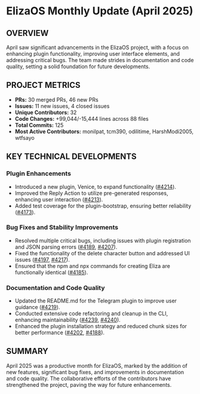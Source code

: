 # ElizaOS Monthly Update (April 2025)

## OVERVIEW 
April saw significant advancements in the ElizaOS project, with a focus on enhancing plugin functionality, improving user interface elements, and addressing critical bugs. The team made strides in documentation and code quality, setting a solid foundation for future developments.

## PROJECT METRICS
- **PRs:** 30 merged PRs, 46 new PRs
- **Issues:** 11 new issues, 4 closed issues
- **Unique Contributors:** 32
- **Code Changes:** +99,044/-15,444 lines across 88 files
- **Total Commits:** 125
- **Most Active Contributors:** monilpat, tcm390, odilitime, HarshModi2005, wtfsayo

## KEY TECHNICAL DEVELOPMENTS

### Plugin Enhancements
- Introduced a new plugin, Venice, to expand functionality ([#4214](https://github.com/elizaos/eliza/pull/4214)).
- Improved the Reply Action to utilize pre-generated responses, enhancing user interaction ([#4213](https://github.com/elizaos/eliza/pull/4213)).
- Added test coverage for the plugin-bootstrap, ensuring better reliability ([#4173](https://github.com/elizaos/eliza/pull/4173)).

### Bug Fixes and Stability Improvements
- Resolved multiple critical bugs, including issues with plugin registration and JSON parsing errors ([#4189](https://github.com/elizaos/eliza/pull/4189), [#4207](https://github.com/elizaos/eliza/pull/4207)).
- Fixed the functionality of the delete character button and addressed UI issues ([#4197](https://github.com/elizaos/eliza/pull/4197), [#4217](https://github.com/elizaos/eliza/pull/4217)).
- Ensured that the npm and npx commands for creating Eliza are functionally identical ([#4185](https://github.com/elizaos/eliza/pull/4185)).

### Documentation and Code Quality
- Updated the README.md for the Telegram plugin to improve user guidance ([#4219](https://github.com/elizaos/eliza/pull/4219)).
- Conducted extensive code refactoring and cleanup in the CLI, enhancing maintainability ([#4239](https://github.com/elizaos/eliza/pull/4239), [#4240](https://github.com/elizaos/eliza/pull/4240)).
- Enhanced the plugin installation strategy and reduced chunk sizes for better performance ([#4202](https://github.com/elizaos/eliza/pull/4202), [#4188](https://github.com/elizaos/eliza/pull/4188)).

## SUMMARY
April 2025 was a productive month for ElizaOS, marked by the addition of new features, significant bug fixes, and improvements in documentation and code quality. The collaborative efforts of the contributors have strengthened the project, paving the way for future enhancements.